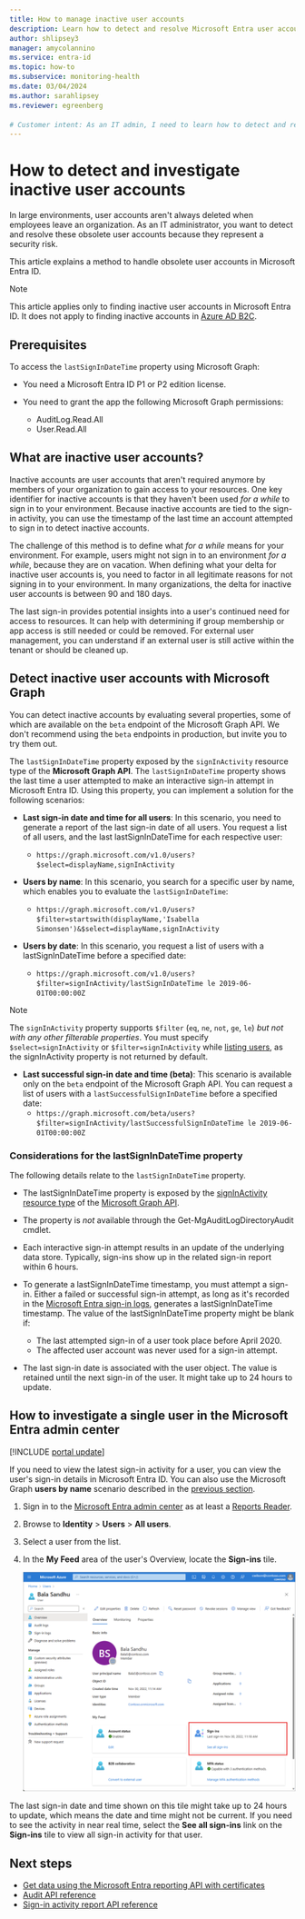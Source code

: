 ```yaml
---
title: How to manage inactive user accounts
description: Learn how to detect and resolve Microsoft Entra user accounts that are inactive or obsolete using the Microsoft Entra admin center and Microsoft Graph.
author: shlipsey3
manager: amycolannino
ms.service: entra-id
ms.topic: how-to
ms.subservice: monitoring-health
ms.date: 03/04/2024
ms.author: sarahlipsey
ms.reviewer: egreenberg

# Customer intent: As an IT admin, I need to learn how to detect and resolve Microsoft Entra user accounts that are inactive or obsolete.
---
```

# How to detect and investigate inactive user accounts

In large environments, user accounts aren't always deleted when employees leave an organization. As an IT administrator, you want to detect and resolve these obsolete user accounts because they represent a security risk.

This article explains a method to handle obsolete user accounts in Microsoft Entra ID.

>[!NOTE]
>This article applies only to finding inactive user accounts in Microsoft Entra ID. It does not apply to finding inactive accounts in [Azure AD B2C](/azure/active-directory-b2c/overview).

## Prerequisites

To access the `lastSignInDateTime` property using Microsoft Graph:

- You need a Microsoft Entra ID P1 or P2 edition license.

- You need to grant the app the following Microsoft Graph permissions:
  - AuditLog.Read.All
  - User.Read.All

## What are inactive user accounts?

Inactive accounts are user accounts that aren't required anymore by members of your organization to gain access to your resources. One key identifier for inactive accounts is that they haven't been used *for a while* to sign in to your environment. Because inactive accounts are tied to the sign-in activity, you can use the timestamp of the last time an account attempted to sign in to detect inactive accounts.

The challenge of this method is to define what *for a while* means for your environment. For example, users might not sign in to an environment *for a while*, because they are on vacation. When defining what your delta for inactive user accounts is, you need to factor in all legitimate reasons for not signing in to your environment. In many organizations, the delta for inactive user accounts is between 90 and 180 days.

The last sign-in provides potential insights into a user's continued need for access to resources.  It can help with determining if group membership or app access is still needed or could be removed. For external user management, you can understand if an external user is still active within the tenant or should be cleaned up.

## Detect inactive user accounts with Microsoft Graph
<a name="how-to-detect-inactive-user-accounts"></a>

You can detect inactive accounts by evaluating several properties, some of which are available on the `beta` endpoint of the Microsoft Graph API. We don't recommend using the `beta` endpoints in production, but invite you to try them out.

The `lastSignInDateTime` property exposed by the `signInActivity` resource type of the **Microsoft Graph API**. The `lastSignInDateTime` property shows the last time a user attempted to make an interactive sign-in attempt in Microsoft Entra ID. Using this property, you can implement a solution for the following scenarios:

- **Last sign-in date and time for all users**: In this scenario, you need to generate a report of the last sign-in date of all users. You request a list of all users, and the last lastSignInDateTime for each respective user:
  - `https://graph.microsoft.com/v1.0/users?$select=displayName,signInActivity`

- **Users by name**: In this scenario, you search for a specific user by name, which enables you to evaluate the `lastSignInDateTime`:
  - `https://graph.microsoft.com/v1.0/users?$filter=startswith(displayName,'Isabella Simonsen')&$select=displayName,signInActivity`

- **Users by date**: In this scenario, you request a list of users with a lastSignInDateTime before a specified date:
  - `https://graph.microsoft.com/v1.0/users?$filter=signInActivity/lastSignInDateTime le 2019-06-01T00:00:00Z`

> [!NOTE]
> The `signInActivity` property supports `$filter` (`eq`, `ne`, `not`, `ge`, `le`) *but not with any other filterable properties*. You must specify `$select=signInActivity` or `$filter=signInActivity` while [listing users](/graph/api/user-list?view=graph-rest-beta&preserve-view=true), as the signInActivity property is not returned by default.

- **Last successful sign-in date and time (beta)**: This scenario is available only on the `beta` endpoint of the Microsoft Graph API. You can request a list of users with a `lastSuccessfulSignInDateTime` before a specified date:
  - `https://graph.microsoft.com/beta/users?$filter=signInActivity/lastSuccessfulSignInDateTime le 2019-06-01T00:00:00Z`

### Considerations for the lastSignInDateTime property

The following details relate to the `lastSignInDateTime` property.

- The lastSignInDateTime property is exposed by the [signInActivity resource type](/graph/api/resources/signinactivity) of the [Microsoft Graph API](/graph/overview#whats-in-microsoft-graph).

- The property is *not* available through the Get-MgAuditLogDirectoryAudit cmdlet.

- Each interactive sign-in attempt results in an update of the underlying data store. Typically, sign-ins show up in the related sign-in report within 6 hours.

- To generate a lastSignInDateTime timestamp, you must attempt a sign-in. Either a failed or successful sign-in attempt, as long as it's recorded in the [Microsoft Entra sign-in logs](./concept-sign-ins.md), generates a lastSignInDateTime timestamp. The value of the lastSignInDateTime property might be blank if:
  - The last attempted sign-in of a user took place before April 2020.
  - The affected user account was never used for a sign-in attempt.

- The last sign-in date is associated with the user object. The value is retained until the next sign-in of the user. It might take up to 24 hours to update.

## How to investigate a single user in the Microsoft Entra admin center

[!INCLUDE [portal update](../../includes/portal-update.md)]

If you need to view the latest sign-in activity for a user, you can view the user's sign-in details in Microsoft Entra ID. You can also use the Microsoft Graph **users by name** scenario described in the [previous section](#detect-inactive-user-accounts-with-microsoft-graph).

1. Sign in to the [Microsoft Entra admin center](https://entra.microsoft.com) as at least a [Reports Reader](~/identity/role-based-access-control/permissions-reference.md#reports-reader).
1. Browse to **Identity** > **Users** > **All users**.
1. Select a user from the list.
1. In the **My Feed** area of the user's Overview, locate the **Sign-ins** tile.

    ![Screenshot of the user overview page with the sign-in activity tile highlighted.](media/howto-manage-inactive-user-accounts/last-sign-activity-tile.png)

The last sign-in date and time shown on this tile might take up to 24 hours to update, which means the date and time might not be current. If you need to see the activity in near real time, select the **See all sign-ins** link on the **Sign-ins** tile to view all sign-in activity for that user.

## Next steps

- [Get data using the Microsoft Entra reporting API with certificates](./howto-configure-prerequisites-for-reporting-api.md)
- [Audit API reference](/graph/api/resources/directoryaudit)
- [Sign-in activity report API reference](/graph/api/resources/signin)
